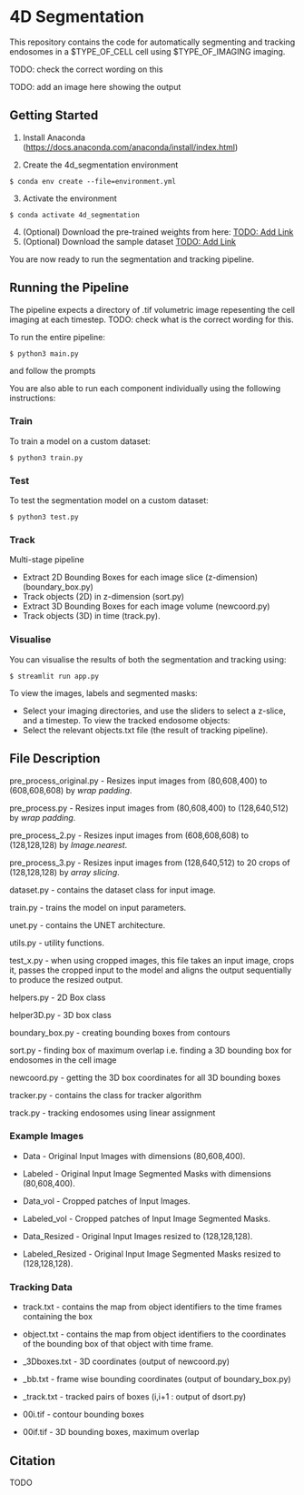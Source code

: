 # 4D Segmentation

This repository contains the code for automatically segmenting and tracking endosomes in a $TYPE_OF_CELL cell using $TYPE_OF_IMAGING imaging.

TODO: check the correct wording on this

TODO: add an image here showing the output

## Getting Started

1. Install Anaconda (https://docs.anaconda.com/anaconda/install/index.html)


2. Create the 4d_segmentation environment
```
$ conda env create --file=environment.yml
```

3. Activate the environment

```
$ conda activate 4d_segmentation
```

4. (Optional) Download the pre-trained weights from here: [TODO: Add Link]()
5. (Optional) Download the sample dataset [TODO: Add Link]()

You are now ready to run the segmentation and tracking pipeline.

## Running the Pipeline

The pipeline expects a directory of .tif volumetric image repesenting the cell imaging at each timestep. 
TODO: check what is the correct wording for this. 

To run the entire pipeline:
```
$ python3 main.py
```
and follow the prompts


You are also able to run each component individually using the following instructions:  
### Train

To train a model on a custom dataset:
```
$ python3 train.py
```

### Test

To test the segmentation model on a custom dataset:

```
$ python3 test.py
```

### Track
Multi-stage pipeline
- Extract 2D Bounding Boxes for each image slice (z-dimension) (boundary_box.py)
- Track objects (2D) in z-dimension (sort.py)
- Extract 3D Bounding Boxes for each image volume (newcoord.py)
- Track objects (3D) in time (track.py). 

### Visualise

You can visualise the results of both the segmentation and tracking using:

```
$ streamlit run app.py
```

To view the images, labels and segmented masks:
- Select your imaging directories, and use the sliders to select a z-slice, and a timestep.
To view the tracked endosome objects:
- Select the relevant objects.txt file (the result of tracking pipeline). 



## File Description

pre_process_original.py - Resizes input images from (80,608,400) to (608,608,608) by *wrap padding*.

pre_process.py - Resizes input images from (80,608,400) to (128,640,512) by *wrap padding*.

pre_process_2.py - Resizes input images from (608,608,608) to (128,128,128) by *Image.nearest*.

pre_process_3.py - Resizes input images from (128,640,512) to 20 crops of (128,128,128) by *array slicing*.

dataset.py - contains the dataset class for input image. 

train.py - trains the model on input parameters.

unet.py - contains the UNET architecture.

utils.py - utility functions.

test_x.py - when using cropped images, this file takes an input image, crops it, passes the cropped input to the model and aligns the output sequentially to produce the resized output.

helpers.py - 2D Box class

helper3D.py - 3D box class

boundary_box.py - creating bounding boxes from contours

sort.py - finding box of maximum overlap i.e. finding a 3D bounding box for endosomes in the cell image

newcoord.py - getting the 3D box coordinates for all 3D bounding boxes

tracker.py - contains the class for tracker algorithm

track.py - tracking endosomes using linear assignment

### Example Images

- Data - Original Input Images with dimensions (80,608,400).

- Labeled - Original Input Image Segmented Masks with dimensions (80,608,400).

- Data_vol - Cropped patches of Input Images. 

- Labeled_vol -  Cropped patches of Input Image Segmented Masks. 

- Data_Resized - Original Input Images resized to (128,128,128).

- Labeled_Resized - Original Input Image Segmented Masks resized to (128,128,128).

### Tracking Data

- track.txt - contains the map from object identifiers to the time frames containing the box

- object.txt - contains the map from object identifiers to the coordinates of the bounding box of that object with time frame.

- _3Dboxes.txt - 3D coordinates (output of newcoord.py)

- _bb.txt - frame wise bounding coordinates (output of boundary_box.py)

- _track.txt - tracked pairs of boxes (i,i+1 : output of dsort.py)

- 00i.tif - contour bounding boxes

- 00if.tif - 3D bounding boxes, maximum overlap


## Citation
TODO